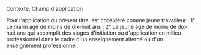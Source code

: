 Contexte: Champ d'application

Pour l'application du présent titre, est considéré comme jeune travailleur : 1° Le marin âgé de moins de dix-huit ans ; 2° Le jeune âgé de moins de dix-huit ans qui accomplit des stages d'initiation ou d'application en milieu professionnel dans le cadre d'un enseignement alterné ou d'un enseignement professionnel.